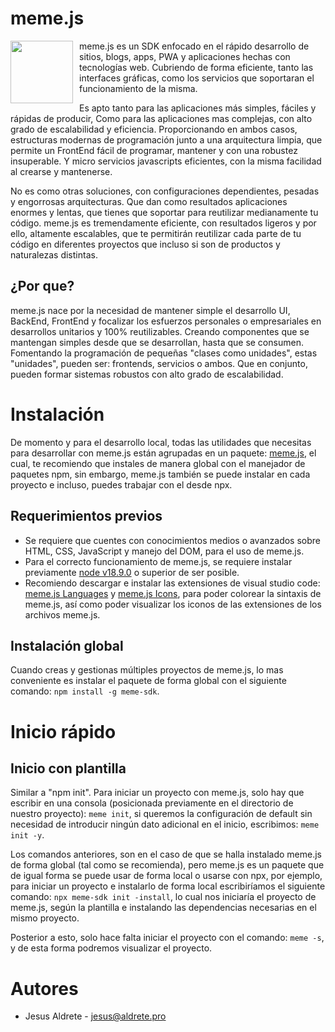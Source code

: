 # meme.js

<img align="left" src="https://intal.notion.site/image/https%3A%2F%2Fprod-files-secure.s3.us-west-2.amazonaws.com%2Fc69d89ae-6d74-4cee-9ad1-911445e97f2e%2F6bd6ab72-d716-4686-8d32-5a8ed660ba7f%2Fbig256.png?table=block&id=230affd7-c2f7-4b82-a494-b452cae78760&spaceId=c69d89ae-6d74-4cee-9ad1-911445e97f2e&width=510&userId=&cache=v2" width=100 style="float:left;margin-right:10px"/>

meme.js es un SDK enfocado en el rápido desarrollo de sitios, blogs, apps, PWA y aplicaciones hechas con tecnologías web. Cubriendo de forma eficiente, tanto las interfaces gráficas, como los servicios que soportaran el funcionamiento de la misma.

Es apto tanto para las aplicaciones más simples, fáciles y rápidas de producir, Como para las aplicaciones mas complejas, con alto grado de escalabilidad y eficiencia. Proporcionando en ambos casos, estructuras modernas de programación junto a una arquitectura limpia, que permite un FrontEnd fácil de programar, mantener y con una robustez insuperable. Y micro servicios javascripts eficientes, con la misma facilidad al crearse y mantenerse.

No es como otras soluciones, con configuraciones dependientes, pesadas y engorrosas arquitecturas. Que dan como resultados aplicaciones enormes y lentas, que tienes que soportar para reutilizar medianamente tu código. meme.js es tremendamente eficiente, con resultados ligeros y por ello, altamente escalables, que te permitirán reutilizar cada parte de tu código en diferentes proyectos que incluso si son de productos y naturalezas distintas.

## ¿Por que?
meme.js nace por la necesidad de mantener simple el desarrollo UI, BackEnd, FrontEnd y focalizar los esfuerzos personales o empresariales en desarrollos unitarios y 100% reutilizables. Creando componentes que se mantengan simples desde que se desarrollan, hasta que se consumen. Fomentando la programación de pequeñas "clases como unidades", estas "unidades", pueden ser: frontends, servicios o ambos. Que en conjunto, pueden formar sistemas robustos con alto grado de escalabilidad.

# Instalación
De momento y para el desarrollo local, todas las utilidades que necesitas para desarrollar con meme.js están agrupadas en un paquete: [meme.js](https://www.npmjs.com/package/meme-sdk), el cual, te recomiendo que instales de manera global con el manejador de paquetes npm, sin embargo, meme.js también se puede instalar en cada proyecto e incluso, puedes trabajar con el desde npx.

## Requerimientos previos
- Se requiere que cuentes con conocimientos medios o avanzados sobre HTML, CSS, JavaScript y manejo del DOM, para el uso de meme.js.
- Para el correcto funcionamiento de meme.js, se requiere instalar previamente [node v18.9.0](https://nodejs.org/dist/v18.9.0/node-v18.9.0.pkg) o superior de ser posible.
- Recomiendo descargar e instalar las extensiones de visual studio code: [meme.js Languages](https://marketplace.visualstudio.com/items?itemName=memejs.meme-lang) y [meme.js Icons](https://marketplace.visualstudio.com/items?itemName=memejs.meme-icons), para poder colorear la sintaxis de meme.js, así como poder visualizar los iconos de las extensiones de los archivos meme.js.

## Instalación global
Cuando creas y gestionas múltiples proyectos de meme.js, lo mas conveniente es instalar el paquete de forma global con el siguiente comando: `npm install -g meme-sdk`.

# Inicio rápido

## Inicio con plantilla
Similar a "npm init". Para iniciar un proyecto con meme.js, solo hay que escribir en una consola (posicionada previamente en el directorio de nuestro proyecto): `meme init`, si queremos la configuración de default sin necesidad de introducir ningún dato adicional en el inicio, escribimos: `meme init -y`.

Los comandos anteriores, son en el caso de que se halla instalado meme.js de forma global (tal como se recomienda), pero meme.js es un paquete que de igual forma se puede usar de forma local o usarse con npx, por ejemplo, para iniciar un proyecto e instalarlo de forma local escribiríamos el siguiente comando: `npx meme-sdk init -install`, lo cual nos iniciaría el proyecto de meme.js, según la plantilla e instalando las dependencias necesarias en el mismo proyecto.

Posterior a esto, solo hace falta iniciar el proyecto con el comando: `meme -s`, y de esta forma podremos visualizar el proyecto.

# Autores
* Jesus Aldrete - <jesus@aldrete.pro>